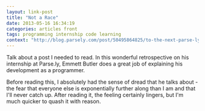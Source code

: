 ```yaml
---
layout: link-post
title: "Not a Race"
date: 2013-05-16 16:34:19
categories: articles front
tags: programming internship code learning
context: "http://blog.parsely.com/post/50495864825/to-the-next-parse-ly-intern-learning-is-not-a-race"
---
```


Talk about a post I needed to read. In this wonderful retrospective on his internship at Parse.ly, Emmett Butler does a great job of explaining his development as a programmer. 

Before reading this, I absolutely had the sense of dread that he talks about - the fear that everyone else is exponentially further along than I am and that I'll never catch up. After reading it, the feeling certainly lingers, but I'm much quicker to quash it with reason. 
